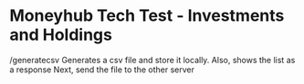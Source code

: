 # Moneyhub Tech Test - Investments and Holdings

/generatecsv
Generates a csv file and store it locally. Also, shows the list as a response
Next, send the file to the other server